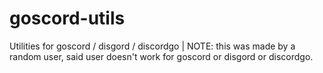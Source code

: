 # goscord-utils
Utilities for goscord / disgord / discordgo | NOTE: this was made by a random user, said user doesn't work for goscord or disgord or discordgo.
